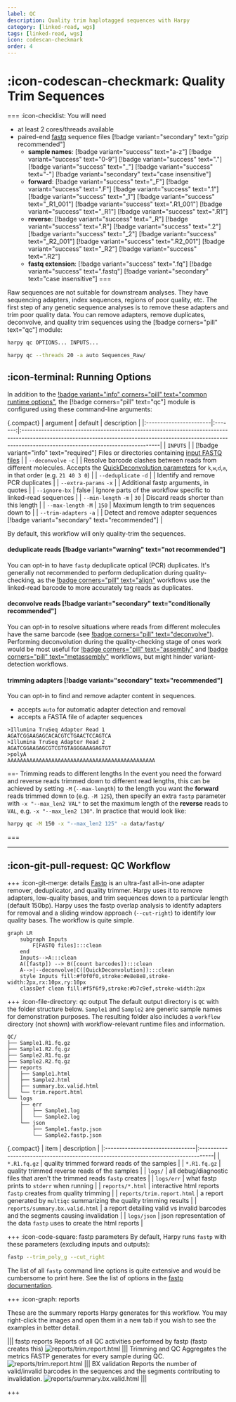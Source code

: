 ```yaml
---
label: QC
description: Quality trim haplotagged sequences with Harpy
category: [linked-read, wgs]
tags: [linked-read, wgs]
icon: codescan-checkmark
order: 4
---
```


# :icon-codescan-checkmark: Quality Trim Sequences

===  :icon-checklist: You will need
- at least 2 cores/threads available
- paired-end [fastq](/Getting_Started/inputformat.md/#naming-conventions) sequence files [!badge variant="secondary" text="gzip recommended"]
    - **sample names**: [!badge variant="success" text="a-z"] [!badge variant="success" text="0-9"] [!badge variant="success" text="."] [!badge variant="success" text="_"] [!badge variant="success" text="-"] [!badge variant="secondary" text="case insensitive"]
    - **forward**: [!badge variant="success" text="_F"] [!badge variant="success" text=".F"] [!badge variant="success" text=".1"] [!badge variant="success" text="_1"] [!badge variant="success" text="_R1_001"] [!badge variant="success" text=".R1_001"] [!badge variant="success" text="_R1"] [!badge variant="success" text=".R1"] 
    - **reverse**: [!badge variant="success" text="_R"] [!badge variant="success" text=".R"] [!badge variant="success" text=".2"] [!badge variant="success" text="_2"] [!badge variant="success" text="_R2_001"] [!badge variant="success" text=".R2_001"] [!badge variant="success" text="_R2"] [!badge variant="success" text=".R2"] 
    - **fastq extension**: [!badge variant="success" text=".fq"] [!badge variant="success" text=".fastq"] [!badge variant="secondary" text="case insensitive"]
===

Raw sequences are not suitable for downstream analyses. They have sequencing adapters,
index sequences, regions of poor quality, etc. The first step of any genetic sequence
analyses is to remove these adapters and trim poor quality data. You can remove adapters,
remove duplicates, deconvolve, and quality trim sequences using the [!badge corners="pill" text="qc"] module:

```bash usage
harpy qc OPTIONS... INPUTS...
```

```bash example
harpy qc --threads 20 -a auto Sequences_Raw/ 
```

## :icon-terminal: Running Options
In addition to the [!badge variant="info" corners="pill" text="common runtime options"](/Getting_Started/common_options.md), the [!badge corners="pill" text="qc"] module is configured using these command-line arguments:

{.compact}
| argument               | default | description                                                                                                                                                                                                  |
|:-----------------------|:-------:|:-------------------------------------------------------------------------------------------------------------------------------------------------------------------------------------------------------------|
| `INPUTS`               |         | [!badge variant="info" text="required"] Files or directories containing [input FASTQ files](/Getting_Started/common_options.md#input-arguments)                                                                              |
| `--deconvolve` `-c`    |         | Resolve barcode clashes between reads from different molecules. Accepts the [QuickDeconvolution parameters](/Workflows/deconvolve.md/#running-options) for `k`,`w`,`d`,`a`, in that order (e.g. `21 40 3 0`) |
| `--deduplicate` `-d`   |         | Identify and remove PCR duplicates                                                                                                                                                                           |
| `--extra-params` `-x`  |         | Additional fastp arguments, in quotes                                                                                                                                                                        |
| `--ignore-bx`          |  false  | Ignore parts of the workflow specific to linked-read sequences                                                                                                                                               |
| `--min-length` `-m`    |  `30`   | Discard reads shorter than this length                                                                                                                                                                       |
| `--max-length` `-M`    |  `150`  | Maximum length to trim sequences down to                                                                                                                                                                     |
| `--trim-adapters` `-a` |         | Detect and remove adapter sequences  [!badge variant="secondary" text="recommended"]                                                                                                                         |

By default, this workflow will only quality-trim the sequences.
#### deduplicate reads [!badge variant="warning" text="not recommended"]
You can opt-in to have `fastp` deduplicate optical (PCR) duplicates. It's generally not recommended to perform deduplication during quality-checking,
as the [!badge corners="pill" text="align"](Align/Align.md) workflows use the linked-read barcode to more accurately tag reads as duplicates.

#### deconvolve reads [!badge variant="secondary" text="conditionally recommended"]
You can opt-in to resolve situations where reads from different molecules have the same barcode (see [!badge corners="pill" text="deconvolve"](deconvolve.md)).
Performing deconvolution during the quality-checking stage of ones work would be most useful for [!badge corners="pill" text="assembly"](assembly.md)
and [!badge corners="pill" text="metassembly"](metassembly.md) workflows, but might hinder variant-detection workflows.

#### trimming adapters [!badge variant="secondary" text="recommended"]
You can opt-in to find and remove adapter content in sequences.
- accepts `auto` for automatic adapter detection and removal
- accepts a FASTA file of adapter sequences
``` example FASTA file of adapters
>Illumina TruSeq Adapter Read 1
AGATCGGAAGAGCACACGTCTGAACTCCAGTCA
>Illumina TruSeq Adapter Read 2
AGATCGGAAGAGCGTCGTGTAGGGAAAGAGTGT
>polyA
AAAAAAAAAAAAAAAAAAAAAAAAAAAAAAAAAAAAAAAAAAAAAAA
```
==- Trimming reads to different lengths
In the event you need the forward and reverse reads trimmed down to different read lengths, this can be achieved by
setting `-M` (`--max-length`) to the length you want the **forward** reads trimmed down to (e.g. `-M 125`), then specify an extra
`fastp` parameter with `-x "--max_len2 VAL"` to set the maximum length of the **reverse** reads to `VAL`, e.g. `-x "--max_len2 130"`.
In practice that would look like:
```bash
harpy qc -M 150 -x "--max_len2 125" -a data/fastq/
```
===

---
## :icon-git-pull-request: QC Workflow
+++ :icon-git-merge: details
[Fastp](https://github.com/OpenGene/fastp) is an ultra-fast all-in-one adapter remover, deduplicator, 
and quality trimmer. Harpy uses it to remove adapters, low-quality bases, and trim sequences down to a particular
length (default 150bp). Harpy uses the fastp overlap analysis to identify adapters for removal and a sliding window
approach (`--cut-right`) to identify low quality bases. The workflow is quite simple.

```mermaid
graph LR
    subgraph Inputs
        F[FASTQ files]:::clean
    end
    Inputs-->A:::clean
    A([fastp]) --> B([count barcodes]):::clean
    A-->|--deconvolve|C([QuickDeconvolution]):::clean
    style Inputs fill:#f0f0f0,stroke:#e8e8e8,stroke-width:2px,rx:10px,ry:10px
    classDef clean fill:#f5f6f9,stroke:#b7c9ef,stroke-width:2px
```

+++ :icon-file-directory: qc output
The default output directory is `QC` with the folder structure below. `Sample1` and `Sample2` are generic sample names for demonstration purposes. 
The resulting folder also includes a `workflow` directory (not shown) with workflow-relevant runtime files and information.
```
QC/
├── Sample1.R1.fq.gz
├── Sample1.R2.fq.gz
├── Sample2.R1.fq.gz
├── Sample2.R2.fq.gz
├── reports
│   ├── Sample1.html
│   ├── Sample2.html
│   ├── summary.bx.valid.html
│   └── trim.report.html
└── logs
    ├── err
    │   ├── Sample1.log
    │   └── Sample2.log
    └── json
        ├── Sample1.fastp.json
        └── Sample2.fastp.json
```
{.compact}
| item                            | description                                                                        |
|:--------------------------------|:-----------------------------------------------------------------------------------|
| `*.R1.fq.gz`                    | quality trimmed forward reads of the samples                                       |
| `*.R1.fq.gz`                    | quality trimmed reverse reads of the samples                                       |
| `logs/`                         | all debug/diagnostic files that aren't the trimmed reads `fastp` creates           |
| `logs/err`                      | what fastp prints to `stderr` when running                                         |
| `reports/*.html`                | interactive html reports `fastp` creates from quality trimming                     |
| `reports/trim.report.html`      | a report generated by `multiqc` summarizing the quality trimming results           |
| `reports/summary.bx.valid.html` | a report detailing valid vs invalid barcodes and the segments causing invalidation |
| `logs/json`                     | json representation of the data `fastp` uses to create the html reports            |

+++ :icon-code-square: fastp parameters
By default, Harpy runs `fastp` with these parameters (excluding inputs and outputs):
```bash
fastp --trim_poly_g --cut_right
```

The list of all `fastp` command line options is quite extensive and would
be cumbersome to print here. See the list of options in the [fastp documentation](https://github.com/OpenGene/fastp).

+++ :icon-graph: reports

These are the summary reports Harpy generates for this workflow. You may right-click
the images and open them in a new tab if you wish to see the examples in better detail.

||| fastp reports
Reports of all QC activities performed by fastp (fastp creates this)
![reports/trim.report.html](/static/report_trim_fastp.png)
||| Trimming and QC
Aggregates the metrics FASTP generates for every sample during QC.
![reports/trim.report.html](/static/report_trim_aggregate.png)
||| BX validation
Reports the number of valid/invalid barcodes in the sequences and the segments contributing to invalidation.
![reports/summary.bx.valid.html](/static/report_qc_bx.png)
|||

+++

